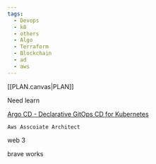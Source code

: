 ```yaml
---
tags:
  - Devops
  - k8
  - others
  - Algo
  - Terraform
  - Blockchain
  - ad
  - aws
---
```


[[PLAN.canvas|PLAN]]




Need  learn 

   [Argo CD - Declarative GitOps CD for Kubernetes](https://argo-cd.readthedocs.io/en/stable/)

	Aws Asscoiate Architect

web 3

brave works 




